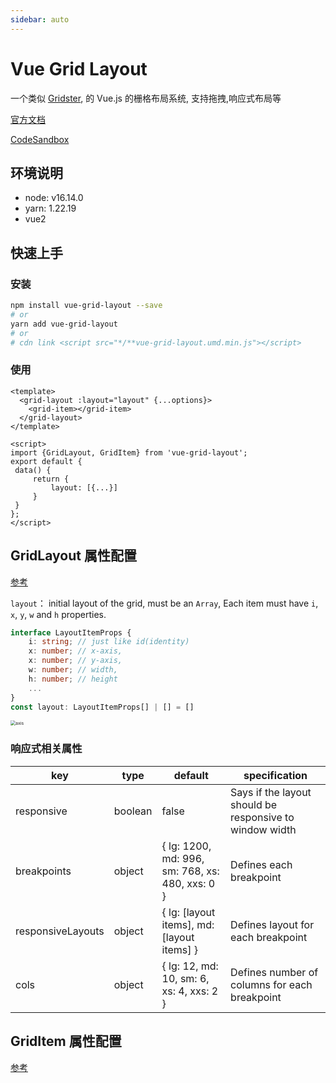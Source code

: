 ```yaml
---
sidebar: auto
---
```


# Vue Grid Layout

一个类似 [Gridster](http://dsmorse.github.io/gridster.js/), 的 Vue.js 的栅格布局系统, 支持拖拽,响应式布局等

[官方文档](https://jbaysolutions.github.io/vue-grid-layout/)

[CodeSandbox](https://codesandbox.io/s/vue-starter-forked-x38xpy?file=/src/App.vue)

## 环境说明

- node: v16.14.0
- yarn: 1.22.19
- vue2

## 快速上手

### 安装

```bash
npm install vue-grid-layout --save
# or
yarn add vue-grid-layout
# or
# cdn link <script src="*/**vue-grid-layout.umd.min.js"></script>
```

### 使用

```vue
<template>
  <grid-layout :layout="layout" {...options}>
    <grid-item></grid-item>
  </grid-layout>
</template>

<script>
import {GridLayout, GridItem} from 'vue-grid-layout';
export default {
 data() {
     return {
         layout: [{...}]
     }
 }
};
</script>
```

## GridLayout 属性配置

[参考](https://jbaysolutions.github.io/vue-grid-layout/guide/properties.html#gridlayout)

`layout`： initial layout of the grid, must be an `Array`, Each item must have `i`, `x`, `y`, `w` and `h` properties.

```ts
interface LayoutItemProps {
    i: string; // just like id(identity)
	x: number; // x-axis,
    x: number; // y-axis,
    w: number; // width,
    h: number; // height
    ...
}
const layout: LayoutItemProps[] | [] = []
```

<img src="D:\md\vue-grid-layout.image\axis.jpg" alt="axis" style="zoom: 50%;" />

### 响应式相关属性

| key               | type    | default                                         | specification                                           |
| ----------------- | ------- | ----------------------------------------------- | ------------------------------------------------------- |
| responsive        | boolean | false                                           | Says if the layout should be responsive to window width |
| breakpoints       | object  | { lg: 1200, md: 996, sm: 768, xs: 480, xxs: 0 } | Defines each breakpoint                                 |
| responsiveLayouts | object  | { lg: [layout items], md:[layout items] }       | Defines layout for each breakpoint                      |
| cols              | object  | { lg: 12, md: 10, sm: 6, xs: 4, xxs: 2 }        | Defines number of columns for each breakpoint           |

## GridItem 属性配置

[参考](https://jbaysolutions.github.io/vue-grid-layout/guide/properties.html#griditem)
